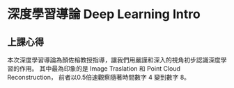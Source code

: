 # 深度學習導論 Deep Learning Intro

## 上課心得
本次深度學習導論為顏佐榕教授指導，讓我們用嚴謹和深入的視角初步認識深度學習的作用。
其中最為印象的是 Image Traslation 和 Point Cloud Reconstruction，
前者以0.5倍速觀察隨著時間數字 4 變到數字 8。
